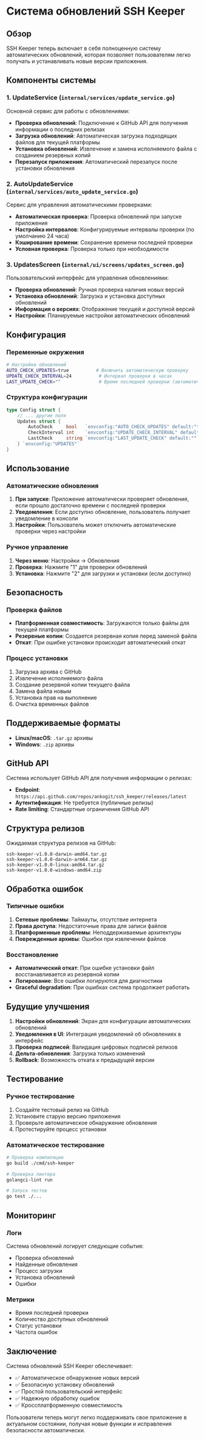 # Система обновлений SSH Keeper

## Обзор

SSH Keeper теперь включает в себя полноценную систему автоматических обновлений, которая позволяет пользователям легко получать и устанавливать новые версии приложения.

## Компоненты системы

### 1. UpdateService (`internal/services/update_service.go`)

Основной сервис для работы с обновлениями:

- **Проверка обновлений**: Подключение к GitHub API для получения информации о последних релизах
- **Загрузка обновлений**: Автоматическая загрузка подходящих файлов для текущей платформы
- **Установка обновлений**: Извлечение и замена исполняемого файла с созданием резервных копий
- **Перезапуск приложения**: Автоматический перезапуск после установки обновления

### 2. AutoUpdateService (`internal/services/auto_update_service.go`)

Сервис для управления автоматическими проверками:

- **Автоматическая проверка**: Проверка обновлений при запуске приложения
- **Настройка интервалов**: Конфигурируемые интервалы проверки (по умолчанию 24 часа)
- **Кэширование времени**: Сохранение времени последней проверки
- **Условная проверка**: Проверка только при необходимости

### 3. UpdatesScreen (`internal/ui/screens/updates_screen.go`)

Пользовательский интерфейс для управления обновлениями:

- **Проверка обновлений**: Ручная проверка наличия новых версий
- **Установка обновлений**: Загрузка и установка доступных обновлений
- **Информация о версиях**: Отображение текущей и доступной версий
- **Настройки**: Планируемые настройки автоматических обновлений

## Конфигурация

### Переменные окружения

```bash
# Настройки обновлений
AUTO_CHECK_UPDATES=true          # Включить автоматическую проверку
UPDATE_CHECK_INTERVAL=24          # Интервал проверки в часах
LAST_UPDATE_CHECK=""              # Время последней проверки (автоматически)
```

### Структура конфигурации

```go
type Config struct {
    // ... другие поля
    Updates struct {
        AutoCheck     bool   `envconfig:"AUTO_CHECK_UPDATES" default:"true"`
        CheckInterval int    `envconfig:"UPDATE_CHECK_INTERVAL" default:"24"`
        LastCheck     string `envconfig:"LAST_UPDATE_CHECK" default:""`
    } `envconfig:"UPDATES"`
}
```

## Использование

### Автоматические обновления

1. **При запуске**: Приложение автоматически проверяет обновления, если прошло достаточно времени с последней проверки
2. **Уведомления**: Если доступно обновление, пользователь получает уведомление в консоли
3. **Настройки**: Пользователь может отключить автоматические проверки через настройки

### Ручное управление

1. **Через меню**: Настройки → Обновления
2. **Проверка**: Нажмите "1" для проверки обновлений
3. **Установка**: Нажмите "2" для загрузки и установки (если доступно)

## Безопасность

### Проверка файлов

- **Платформенная совместимость**: Загружаются только файлы для текущей платформы
- **Резервные копии**: Создается резервная копия перед заменой файла
- **Откат**: При ошибке установки происходит автоматический откат

### Процесс установки

1. Загрузка архива с GitHub
2. Извлечение исполняемого файла
3. Создание резервной копии текущего файла
4. Замена файла новым
5. Установка прав на выполнение
6. Очистка временных файлов

## Поддерживаемые форматы

- **Linux/macOS**: `.tar.gz` архивы
- **Windows**: `.zip` архивы

## GitHub API

Система использует GitHub API для получения информации о релизах:

- **Endpoint**: `https://api.github.com/repos/ankogit/ssh_keeper/releases/latest`
- **Аутентификация**: Не требуется (публичные релизы)
- **Rate limiting**: Стандартные ограничения GitHub API

## Структура релизов

Ожидаемая структура релизов на GitHub:

```
ssh-keeper-v1.0.0-darwin-amd64.tar.gz
ssh-keeper-v1.0.0-darwin-arm64.tar.gz
ssh-keeper-v1.0.0-linux-amd64.tar.gz
ssh-keeper-v1.0.0-windows-amd64.zip
```

## Обработка ошибок

### Типичные ошибки

1. **Сетевые проблемы**: Таймауты, отсутствие интернета
2. **Права доступа**: Недостаточные права для записи файлов
3. **Платформенные проблемы**: Неподдерживаемые архитектуры
4. **Поврежденные архивы**: Ошибки при извлечении файлов

### Восстановление

- **Автоматический откат**: При ошибке установки файл восстанавливается из резервной копии
- **Логирование**: Все ошибки логируются для диагностики
- **Graceful degradation**: При ошибках система продолжает работать

## Будущие улучшения

1. **Настройки обновлений**: Экран для конфигурации автоматических обновлений
2. **Уведомления в UI**: Интеграция уведомлений об обновлениях в интерфейс
3. **Проверка подписей**: Валидация цифровых подписей релизов
4. **Дельта-обновления**: Загрузка только изменений
5. **Rollback**: Возможность отката к предыдущей версии

## Тестирование

### Ручное тестирование

1. Создайте тестовый релиз на GitHub
2. Установите старую версию приложения
3. Проверьте автоматическое обнаружение обновления
4. Протестируйте процесс установки

### Автоматическое тестирование

```bash
# Проверка компиляции
go build ./cmd/ssh-keeper

# Проверка линтера
golangci-lint run

# Запуск тестов
go test ./...
```

## Мониторинг

### Логи

Система обновлений логирует следующие события:

- Проверка обновлений
- Найденные обновления
- Процесс загрузки
- Установка обновлений
- Ошибки

### Метрики

- Время последней проверки
- Количество доступных обновлений
- Статус установки
- Частота ошибок

## Заключение

Система обновлений SSH Keeper обеспечивает:

- ✅ Автоматическое обнаружение новых версий
- ✅ Безопасную установку обновлений
- ✅ Простой пользовательский интерфейс
- ✅ Надежную обработку ошибок
- ✅ Кроссплатформенную совместимость

Пользователи теперь могут легко поддерживать свое приложение в актуальном состоянии, получая новые функции и исправления безопасности автоматически.
